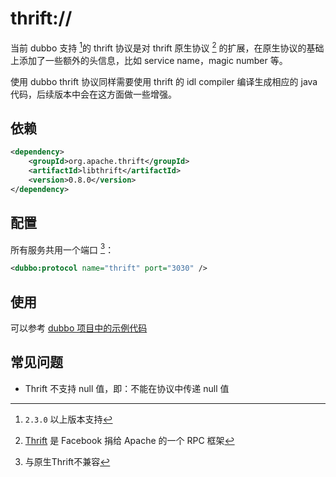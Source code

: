 # thrift://

当前 dubbo 支持 [^1]的 thrift 协议是对 thrift 原生协议 [^2] 的扩展，在原生协议的基础上添加了一些额外的头信息，比如 service name，magic number 等。

使用 dubbo thrift 协议同样需要使用 thrift 的 idl compiler 编译生成相应的 java 代码，后续版本中会在这方面做一些增强。

## 依赖

```xml
<dependency>
    <groupId>org.apache.thrift</groupId>
    <artifactId>libthrift</artifactId>
    <version>0.8.0</version>
</dependency>
```

## 配置

所有服务共用一个端口 [^3]：

```xml
<dubbo:protocol name="thrift" port="3030" />
```

## 使用

可以参考 [dubbo 项目中的示例代码](https://github.com/apache/incubator-dubbo/tree/master/dubbo-rpc/dubbo-rpc-thrift/src/test/java/org/apache/dubbo/rpc/protocol/thrift/examples)

## 常见问题

* Thrift 不支持 null 值，即：不能在协议中传递 null 值

[^1]: `2.3.0` 以上版本支持
[^2]: [Thrift](http://thrift.apache.org) 是 Facebook 捐给 Apache 的一个 RPC 框架
[^3]: 与原生Thrift不兼容